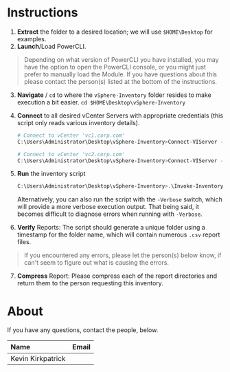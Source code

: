 # Instructions

1. **Extract** the folder to a desired location; we will use `$HOME\Desktop` for examples.
2. **Launch**/Load PowerCLI.
> Depending on what version of PowerCLI you have installed, you may have the option to open the PowerCLI console, or you might just prefer to manually load the Module. If you have questions about this please contact the person(s) listed at the bottom of the instructions.
3. **Navigate** / `cd` to where the `vSphere-Inventory` folder resides to make execution a bit easier. `cd $HOME\Desktop\vSphere-Inventory`
4. **Connect** to all desired vCenter Servers with appropriate credentials (this script only reads various inventory details).
    ```powershell
    # Connect to vCenter 'vc1.corp.com'
    C:\Users\Administrator\Desktop\vSphere-Inventory>Connect-VIServer -Server vc1.corp.com -Credential (Get-Credential)

    # Connect to vCenter 'vc2.corp.com'
    C:\Users\Administrator\Desktop\vSphere-Inventory>Connect-VIServer -Server vc2.corp.com -Credential (Get-Credential)
    ```

5. **Run** the inventory script
    ```powershell
    C:\Users\Administrator\Desktop\vSphere-Inventory>.\Invoke-Inventory.ps1
    ```

    Alternatively, you can also run the script with the `-Verbose` switch, which will provide a more verbose execution output. That being said, it becomes difficult to diagnose errors when running with `-Verbose`.

6. **Verify** Reports: The script should generate a unique folder using a timestamp for the folder name, which will contain numerous `.csv` report files.
> If you encountered any errors, please let the person(s) below know, if can't seem to figure out what is causing the errors.
7. **Compress** Report: Please compress each of the report directories and return them to the person requesting this inventory.

# About
If you have any questions, contact the people, below.

| Name | Email
|:-----|:------
| Kevin Kirkpatrick |
